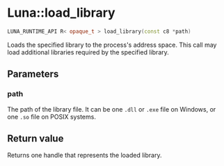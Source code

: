# Luna::load_library

```c++
LUNA_RUNTIME_API R< opaque_t > load_library(const c8 *path)
```

Loads the specified library to the process's address space. This call may load additional libraries required by the specified library. 



## Parameters
### path
The path of the library file. It can be one `.dll` or `.exe` file on Windows, or one `.so` file on POSIX systems. 

## Return value
Returns one handle that represents the loaded library. 

